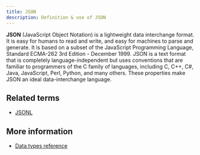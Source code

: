 ```yaml
---
title: JSON 
description: Definition & use of JSON 
---
```

**JSON** (JavaScript Object Notation) is a lightweight data interchange format. It is easy for humans to read and write, and easy for machines to parse and generate. It is based on a subset of the JavaScript Programming Language, Standard ECMA-262 3rd Edition - December 1999. JSON is a text format that is completely language-independent but uses conventions that are familiar to programmers of the C family of languages, including C, C++, C#, Java, JavaScript, Perl, Python, and many others. These properties make JSON an ideal data-interchange language.

## Related terms

- [JSONL](https://behavure.ai/docs/l/cp/UcpC01k2)

## More information

- [Data types reference](https://behavure.ai/docs/wiki/spaces/CSSD/pages/1686536213/Data+types+reference)